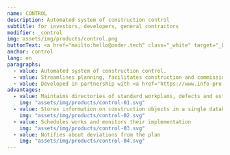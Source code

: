 ```yaml
---
name: CONTROL
description: Automated system of construction control
subtitle: for investors, developers, general contractors
modifier: _control
img: assets/img/products/control.png
buttonText: <a href="mailto:hello@onder.tech" class="_white" target="_blank">Request a demo</a>
anchor: control
lang: en
paragraphs:
  - value: Automated system of construction control.
  - value: Streamlines planning, facilitates construction and commissioning works control, reduces costs caused by missed deadlines and poor-quality work performance. Increases cost transparency.
  - value: Developed in partnership with <a href="https://www.info-pro.ru" target="_blank">INFOPRO</a>.
advantages:
  - value: Maintains directories of standard workplans, defects and estimated prices
    img: "assets/img/products/control-01.svg"
  - value: Stores information on construction objects in a single database
    img: "assets/img/products/control-02.svg"
  - value: Schedules works and monitors their implementation
    img: "assets/img/products/control-03.svg"
  - value: Notifies about deviations from the plan
    img: "assets/img/products/control-04.svg"
---
```

